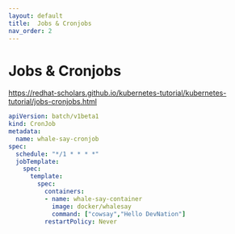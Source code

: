 ```yaml
---
layout: default
title:  Jobs & Cronjobs
nav_order: 2
---
```


# Jobs & Cronjobs

https://redhat-scholars.github.io/kubernetes-tutorial/kubernetes-tutorial/jobs-cronjobs.html


```yaml
apiVersion: batch/v1beta1
kind: CronJob
metadata:
  name: whale-say-cronjob
spec:
  schedule: "*/1 * * * *" 
  jobTemplate:
    spec:
      template:
        spec:
          containers:
          - name: whale-say-container
            image: docker/whalesay
            command: ["cowsay","Hello DevNation"]
          restartPolicy: Never

```